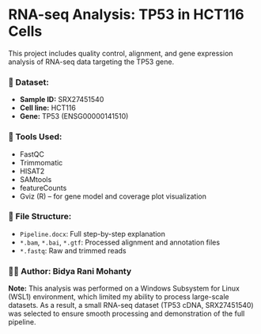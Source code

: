 # RNA-seq Analysis: TP53 in HCT116 Cells

This project includes quality control, alignment, and gene expression analysis of RNA-seq data targeting the TP53 gene.

### 🧪 Dataset:
- **Sample ID:** SRX27451540
- **Cell line:** HCT116
- **Gene:** TP53 (ENSG00000141510)

### 🧬 Tools Used:
- FastQC
- Trimmomatic
- HISAT2
- SAMtools
- featureCounts
- Gviz (R) – for gene model and coverage plot visualization

### 📁 File Structure:
- `Pipeline.docx`: Full step-by-step explanation
- `*.bam`, `*.bai`, `*.gtf`: Processed alignment and annotation files
- `*.fastq`: Raw and trimmed reads

### 👩‍🔬 Author: Bidya Rani Mohanty
**Note:** This analysis was performed on a Windows Subsystem for Linux (WSL1) environment, which limited my ability to process large-scale datasets. As a result, a small RNA-seq dataset (TP53 cDNA, SRX27451540) was selected to ensure smooth processing and demonstration of the full pipeline.
